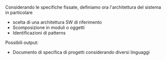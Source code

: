 Considerando le specifiche fissate, definiamo ora l'architettura del sistema in particolare
- scelta di una architettura SW di riferimento
- Scomposizione in moduli o oggetti
- Identificazioni di patterns

Possibili output:
- Documento di specifica di progetti considerando diversi linguaggi